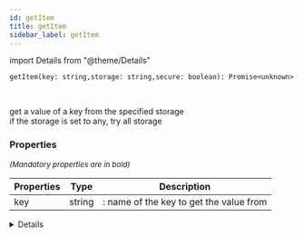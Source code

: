 ```yaml
---
id: getItem
title: getItem
sidebar_label: getItem
---
```


import Details from "@theme/Details"


```tsx
getItem(key: string,storage: string,secure: boolean): Promise<unknown>
```
<br/>

get a value of a key from the specified storage  
if the storage is set to any, try all storage

### Properties

<font size="2"><i>(Mandatory properties are in bold)</i></font>

| Properties | Type | Description |
| --------- | ---- | ----------- |
| key | string | : name of the key to get the value from |


<Details summary={<summary><b>Additional properties for advanced use cases</b></summary>}><div>

| Properties | Type | Description |
| --------- | ---- | ----------- |
| secure | boolean | : decrypt the cookie (defaults to true) |
| storage | string | : localStorage, sessionStorage, cookie, any (defaults to any) |


</div></Details>